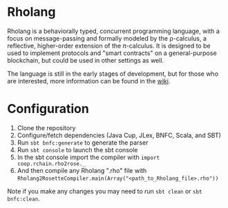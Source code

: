 # Rholang

Rholang is a behaviorally typed, concurrent programming language, with a focus on message-passing and formally modeled by the ρ-calculus, a reflective, higher-order extension of the π-calculus. It is designed to be used to implement protocols and "smart contracts" on a general-purpose blockchain, but could be used in other settings as well.

The language is still in the early stages of development, but for those who are interested, more information can be found in the [wiki](https://github.com/synereo/rholang/wiki).

# Configuration

1. Clone the repository
2. Configure/fetch dependencies (Java Cup, JLex, BNFC, Scala, and SBT)
4. Run `sbt bnfc:generate` to generate the parser
5. Run `sbt console` to launch the sbt console
6. In the sbt console import the compiler with `import coop.rchain.rho2rose._`
7. And then compile any Rholang ".rho" file with `Rholang2RosetteCompiler.main(Array("<path_to_Rholang_file>.rho"))`
 
Note if you make any changes you may need to run `sbt clean` or `sbt bnfc:clean`.
